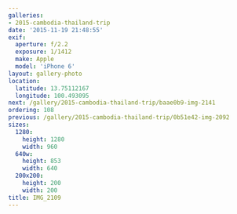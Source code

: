 ```yaml
---
galleries:
- 2015-cambodia-thailand-trip
date: '2015-11-19 21:48:55'
exif:
  aperture: f/2.2
  exposure: 1/1412
  make: Apple
  model: 'iPhone 6'
layout: gallery-photo
location:
  latitude: 13.75112167
  longitude: 100.493095
next: /gallery/2015-cambodia-thailand-trip/baae0b9-img-2141
ordering: 108
previous: /gallery/2015-cambodia-thailand-trip/0b51e42-img-2092
sizes:
  1280:
    height: 1280
    width: 960
  640w:
    height: 853
    width: 640
  200x200:
    height: 200
    width: 200
title: IMG_2109
---
```

